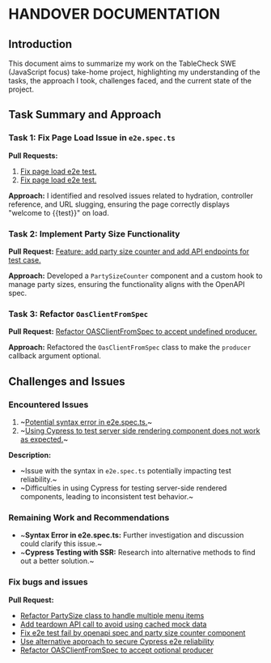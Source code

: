 # HANDOVER DOCUMENTATION

## Introduction
This document aims to summarize my work on the TableCheck SWE (JavaScript focus) take-home project, highlighting my understanding of the tasks, the approach I took, challenges faced, and the current state of the project.

## Task Summary and Approach

### Task 1: Fix Page Load Issue in `e2e.spec.ts`

**Pull Requests:**
1. [Fix page load e2e test.](https://github.com/jenan-hong/swe-js-focus-takehome/pull/1)
2. [Fix page load e2e test.](https://github.com/jenan-hong/swe-js-focus-takehome/pull/2)

**Approach:**
I identified and resolved issues related to hydration, controller reference, and URL slugging, ensuring the page correctly displays "welcome to {{test}}" on load.

### Task 2: Implement Party Size Functionality

**Pull Request:**
[Feature: add party size counter and add API endpoints for test case.](https://github.com/jenan-hong/swe-js-focus-takehome/pull/3)

**Approach:**
Developed a `PartySizeCounter` component and a custom hook to manage party sizes, ensuring the functionality aligns with the OpenAPI spec.

### Task 3: Refactor `OasClientFromSpec`

**Pull Request:**
[Refactor OASClientFromSpec to accept undefined producer.](https://github.com/jenan-hong/swe-js-focus-takehome/pull/4)

**Approach:**
Refactored the `OasClientFromSpec` class to make the `producer` callback argument optional.

## Challenges and Issues

### Encountered Issues
1. ~[Potential syntax error in e2e.spec.ts.](https://github.com/jenan-hong/swe-js-focus-takehome/issues/5)~
2. ~[Using Cypress to test server side rendering component does not work as expected.](https://github.com/jenan-hong/swe-js-focus-takehome/issues/6)~

**Description:**
- ~Issue with the syntax in `e2e.spec.ts` potentially impacting test reliability.~
- ~Difficulties in using Cypress for testing server-side rendered components, leading to inconsistent test behavior.~

### Remaining Work and Recommendations
- ~**Syntax Error in e2e.spec.ts:** Further investigation and discussion could clarify this issue.~
- ~**Cypress Testing with SSR:** Research into alternative methods to find out a better solution.~

### Fix bugs and issues

**Pull Request:**
- [Refactor PartySize class to handle multiple menu items](https://github.com/jenan-hong/swe-js-focus-takehome/pull/7)
- [Add teardown API call to avoid using cached mock data](https://github.com/jenan-hong/swe-js-focus-takehome/pull/8)
- [Fix e2e test fail by openapi spec and party size counter component](https://github.com/jenan-hong/swe-js-focus-takehome/pull/9)
- [Use alternative approach to secure Cypress e2e reliability](https://github.com/jenan-hong/swe-js-focus-takehome/pull/10)
- [Refactor OASClientFromSpec to accept optional producer](https://github.com/jenan-hong/swe-js-focus-takehome/pull/11)
